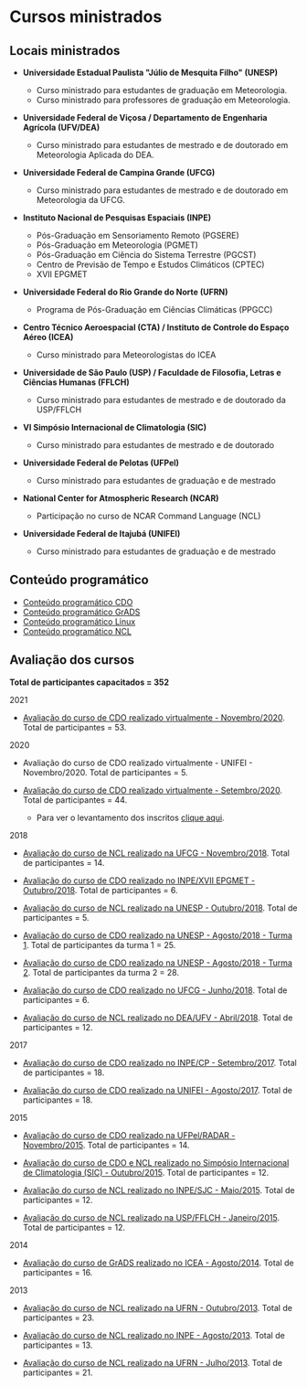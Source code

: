 Cursos ministrados
==================

## Locais ministrados

+ **Universidade Estadual Paulista  "Júlio de Mesquita Filho" (UNESP)**
  + Curso ministrado para estudantes de graduação em Meteorologia.  
  + Curso ministrado para professores de graduação em Meteorologia.

+ **Universidade Federal de Viçosa / Departamento de Engenharia Agrícola (UFV/DEA)**
  + Curso ministrado para estudantes de mestrado e de doutorado em Meteorologia Aplicada do DEA.

+ **Universidade Federal de Campina Grande (UFCG)**
  + Curso ministrado para estudantes de mestrado e de doutorado em Meteorologia da UFCG.

+ **Instituto Nacional de Pesquisas Espaciais (INPE)** 
  + Pós-Graduação em Sensoriamento Remoto (PGSERE)  
  + Pós-Graduação em Meteorologia (PGMET)
  + Pós-Graduação em Ciência do Sistema Terrestre (PGCST)
  + Centro de Previsão de Tempo e Estudos Climáticos (CPTEC) 
  + XVII EPGMET

+ **Universidade Federal do Rio Grande do Norte (UFRN)**
  + Programa de Pós-Graduação em Ciências Climáticas (PPGCC)

+ **Centro Técnico Aeroespacial (CTA) / Instituto de Controle do Espaço Aéreo (ICEA)**
  + Curso ministrado para Meteorologistas do ICEA

+ **Universidade de São Paulo (USP) / Faculdade de Filosofia, Letras e Ciências Humanas (FFLCH)**
  + Curso ministrado para estudantes de mestrado e de doutorado da USP/FFLCH

+ **VI Simpósio Internacional de Climatologia (SIC)**
  + Curso ministrado para estudantes de mestrado e de doutorado

+ **Universidade Federal de Pelotas (UFPel)**
  + Curso ministrado para estudantes de graduação e de mestrado

+ **National Center for Atmospheric Research (NCAR)**
  + Participação no curso de NCAR Command Language (NCL)

+ **Universidade Federal de Itajubá (UNIFEI)**
  + Curso ministrado para estudantes de graduação e de mestrado

## Conteúdo programático

+ [Conteúdo programático CDO](https://drive.google.com/open?id=1Lm5cdXUaOt8v7yn6-Go4gjd9DccDKYJk)
+ [Conteúdo programático GrADS](https://drive.google.com/open?id=1CK40LeAYGzYZPz8Oz8C22LgMvlecObSs)
+ [Conteúdo programático Linux](https://drive.google.com/open?id=1tKMjxGjzQmvgP4zE5jS3UrsyXvgATY65)
+ [Conteúdo programático NCL](https://drive.google.com/open?id=1hs_3-qfPBKojYgCC68KIK5s4rELvoNsL)


## Avaliação dos cursos

**Total de participantes capacitados = 352**

2021

+ [Avaliação do curso de CDO realizado virtualmente - Novembro/2020](https://docs.google.com/presentation/d/1KBsT7J1dSrE7nMNEaeibKYIemx08jPu2G6Lf3Sp7Gpg/edit?usp=sharing). Total de participantes = 53.

2020

+ Avaliação do curso de CDO realizado virtualmente - UNIFEI -  Novembro/2020. Total de participantes = 5.

+ [Avaliação do curso de CDO realizado virtualmente - Setembro/2020](https://docs.google.com/presentation/d/1aLl4GPoaYYxIb2lAB9U-q1-tfGGYj-SXwe2Zhq1u7CU/edit?usp=sharing). Total de participantes = 44.
  + Para ver o levantamento dos inscritos [clique aqui](https://drive.google.com/file/d/1hazZpPBzSF7G0R095smo7WvV_Q8UuNr4/view?usp=sharing).

2018

+ [Avaliação do curso de NCL realizado na UFCG - Novembro/2018](https://drive.google.com/file/d/1EQVWaXJs5Zcu_uLksCVQzCSrMkq9EVAe/view). Total de participantes = 14.

+ [Avaliação do curso de CDO realizado no INPE/XVII EPGMET - Outubro/2018](https://drive.google.com/open?id=1VliBm-pm_TAImfF4jiGkZkSQS0yXbP1Z). Total de participantes = 6.

+ [Avaliação do curso de NCL realizado na UNESP - Outubro/2018](https://drive.google.com/file/d/1Stiv_gV3kIElLBeAxnKHHHwZi6muLlUE/view?usp=sharing). Total de participantes = 5.

+ [Avaliação do curso de CDO realizado na UNESP - Agosto/2018 - Turma 1](https://drive.google.com/file/d/1xphrLD1aq59-vGykKAc73RUJq8MXLGNI/view?usp=sharing). Total de participantes da turma 1 = 25.

+ [Avaliação do curso de CDO realizado na UNESP - Agosto/2018 - Turma 2](https://drive.google.com/file/d/1vfSdZEdAsH756ajSm3mRNZYo86yNVNGL/view?usp=sharing). Total de participantes da turma 2 = 28.

+ [Avaliação do curso de CDO realizado no UFCG - Junho/2018](https://drive.google.com/file/d/1L67SweYyzMEtHM74fIpqRszPNJ2wE_ia/view?usp=sharing). Total de participantes = 6.

+ [Avaliação do curso de NCL realizado no DEA/UFV - Abril/2018](https://drive.google.com/open?id=1iI21lY-3VjN8fiEuKuZRl7syYQgR_hTA). Total de participantes = 12.

2017

+ [Avaliação do curso de CDO realizado no INPE/CP - Setembro/2017](https://drive.google.com/open?id=1C8fo97qkVeZPDZPooXfqfh0kGDYv4akA). Total de participantes = 18.

+ [Avaliação do curso de CDO realizado na UNIFEI - Agosto/2017](https://drive.google.com/open?id=1V6hjFo5Z9uqlPcqbqrYAbUgWug9WZp_g). Total de participantes = 18.

2015

+ [Avaliação do curso de CDO realizado na UFPel/RADAR - Novembro/2015](https://drive.google.com/open?id=1WBQ1jw1EhoVEXpC5SW_30jrc35CSgNSm). Total de participantes = 14.

+ [Avaliação do curso de CDO e NCL realizado no Simpósio Internacional de Climatologia (SIC) - Outubro/2015](https://drive.google.com/open?id=1xrpwSs1yV7E1fNvv_215KsnbTJLiXi2e). Total de participantes = 12.

+ [Avaliação do curso de NCL realizado no INPE/SJC - Maio/2015](https://drive.google.com/open?id=1GRXoVrc3yPlVlmPufn3o7M-mpKJGGMqB). Total de participantes = 12.

+ [Avaliação do curso de NCL realizado na USP/FFLCH - Janeiro/2015](https://drive.google.com/open?id=1FSg-Gk-PXeNoRPnfeED2R8kSAjeRZeNo). Total de participantes = 12.


2014


+ [Avaliação do curso de GrADS realizado no ICEA - Agosto/2014](https://drive.google.com/open?id=165FuaEPFf-TjzQuSIze9ieNledelzRc3). Total de participantes = 16.

2013

+ [Avaliação do curso de NCL realizado na UFRN - Outubro/2013](https://drive.google.com/open?id=1t-mQokHlff2GKtmXh80rABDXg0ZPALMh). Total de participantes = 23.

+ [Avaliação do curso de NCL realizado no INPE - Agosto/2013](https://drive.google.com/open?id=1-c3H9seDsZxYRU2alHdPFe0tiflIXwEQ). Total de participantes = 13.

+ [Avaliação do curso de NCL realizado na UFRN - Julho/2013](https://drive.google.com/open?id=1cjErZ7TlDrNGkXp3mqdZRkWAnuP42YMK). Total de participantes = 21.



